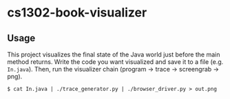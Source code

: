 # cs1302-book-visualizer

## Usage

This project visualizes the final state of the Java world just before the main method returns. Write the code you want visualized and save it to a file (e.g. `In.java`). Then, run the visualizer chain (program -> trace -> screengrab -> png).

```console
$ cat In.java | ./trace_generator.py | ./browser_driver.py > out.png
```
